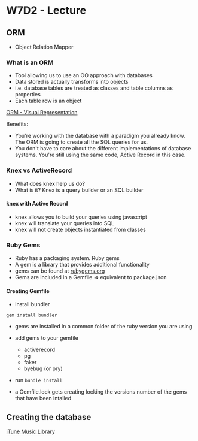 # W7D2 - Lecture

## ORM

- Object Relation Mapper

### What is an ORM

- Tool allowing us to use an OO approach with databases
- Data stored is actually transforms into objects
- i.e. database tables are treated as classes and table columns as properties
- Each table row is an object

[ORM - Visual Representation](./pictures/orm.jpg)

Benefits:

- You're working with the database with a paradigm you already know. The ORM is going to create all the SQL queries for us.
- You don't have to care about the different implementations of database systems. You're still using the same code, Active Record in this case.

### Knex vs ActiveRecord

- What does knex help us do?
- What is it? Knex is a query builder or an SQL builder

#### knex with Active Record

- knex allows you to build your queries using javascript
- knex will translate your queries into SQL
- knex will not create objects instantiated from classes

### Ruby Gems

- Ruby has a packaging system. Ruby gems
- A gem is a library that provides additional functionality
- gems can be found at [rubygems.org](https://rubygems.org)
- Gems are included in a Gemfile => equivalent to package.json

#### Creating Gemfile

- install bundler

`gem install bundler`

- gems are installed in a common folder of the ruby version you are using
- add gems to your gemfile

  - activerecord
  - pg
  - faker
  - byebug (or pry)

- run `bundle install`
- a Gemfile.lock gets creating locking the versions number of the gems that have been intalled

## Creating the database

[iTune Music Library](./pictures/schema.png)
